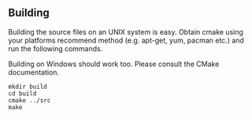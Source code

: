Building
--------

Building the source files on an UNIX system is easy. Obtain cmake using your
platforms recommend method (e.g. apt-get, yum, pacman etc.) and run the
following commands.

Building on Windows should work too. Please consult the CMake documentation.

```Shell
mkdir build
cd build
cmake ../src
make
```
